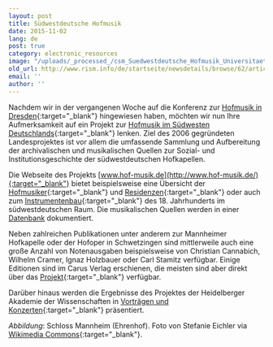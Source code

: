 ```yaml
---
layout: post
title: Südwestdeutsche Hofmusik
date: 2015-11-02
lang: de
post: true
category: electronic_resources
image: "/uploads/_processed_/csm_Suedwestdeutsche_Hofmusik_Universitaet_Mannheim_Schloss_Ehrenhof_44e230d082.jpg"
old_url: http://www.rism.info/de/startseite/newsdetails/browse/62/article/64/music-in-southwest-german-courts.html
email: ''
author: ''
---
```



Nachdem wir in der vergangenen Woche auf die Konferenz zur [Hofmusik in Dresden](/events/2015/10/28/collecting--performing--exploring-dresdens.html){:target="_blank"} hingewiesen haben, möchten wir nun Ihre Aufmerksamkeit auf ein Projekt zur [Hofmusik im Südwesten Deutschlands](http://www.hof-musik.de/){:target="_blank"} lenken. Ziel des 2006 gegründeten Landesprojektes ist vor allem die umfassende Sammlung und Aufbereitung der archivalischen und musikalischen Quellen zur Sozial- und Institutionsgeschichte der südwestdeutschen Hofkapellen.



Die Webseite des Projekts [www.hof-musik.de](http://www.hof-musik.de/){:target="_blank"} bietet beispielsweise eine Übersicht der [Hofmusiker](http://www.hof-musik.de/html/a_hofmusiker.html){:target="_blank"} und [Residenzen](http://www.hof-musik.de/html/residenzen.html){:target="_blank"} oder auch zum [Instrumentenbau](http://www.hof-musik.de/html/instrumentenbau.html){:target="_blank"} des 18. Jahrhunderts im südwestdeutschen Raum. Die musikalischen Quellen werden in einer [Datenbank](http://www.haw.uni-heidelberg.de/forschung/forschungsstellen/hofmusik/hofmusik-noten.de.html "external-link-new-window") dokumentiert.



Neben zahlreichen Publikationen unter anderem zur Mannheimer Hofkapelle oder der Hofoper in Schwetzingen sind mittlerweile auch eine große Anzahl von Notenausgaben beispielsweise von Christian Cannabich, Wilhelm Cramer, Ignaz Holzbauer oder Carl Stamitz verfügbar. Einige Editionen sind im Carus Verlag erschienen, die meisten sind aber direkt über das [Projekt](http://www.hof-musik.de/html/notenausgaben.html){:target="_blank"} verfügbar.



Darüber hinaus werden die Ergebnisse des Projektes der Heidelberger Akademie der Wissenschaften in [Vorträgen und Konzerten](http://www.hof-musik.de/html/veranstaltungen.html){:target="_blank"} präsentiert.

_Abbildung_: Schloss Mannheim (Ehrenhof). Foto von Stefanie Eichler via [Wikimedia Commons](https://commons.wikimedia.org/wiki/File:Universitaet_Mannheim_Schloss_Ehrenhof.jpg){:target="_blank"}.

<script type="text/javascript">var switchTo5x=true;</script><script type="text/javascript" src="http://w.sharethis.com/button/buttons.js"></script><script type="text/javascript">stLight.options({publisher: "9b601438-1ce1-49d8-bfd7-9cff5df54c17", doNotHash: false, doNotCopy: false, hashAddressBar: false});</script>
